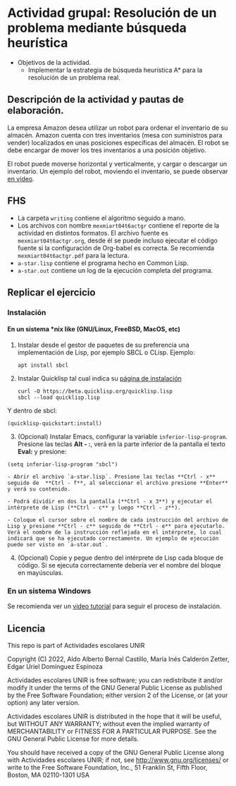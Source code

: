 # Actividad grupal: Resolución de un problema mediante búsqueda heurística

- Objetivos de la actividad.
  - Implementar la estrategia de búsqueda heurística A* para la resolución de un problema real.
  
## Descripción de la actividad y pautas de elaboración.

La empresa Amazon desea utilizar un robot para ordenar el inventario de su almacén. Amazon cuenta con tres inventarios (mesa con suministros para vender) localizados en unas posiciones específicas del almacén. El robot se debe encargar de mover los tres inventarios a una posición objetivo.

El robot puede moverse horizontal y verticalmente, y cargar o descargar un inventario. Un ejemplo del robot, moviendo el inventario, se puede observar [en vídeo](https://youtu.be/UtBa9yVZBJM).

## FHS

- La carpeta `writing` contiene el algoritmo seguido a mano.
- Los archivos con nombre `mexmiart04t6actgr` contiene el reporte de la actividad en distintos formatos. El archivo fuente es `mexmiart04t6actgr.org`, desde él se puede incluso ejecutar el código fuente si la configuración de Org-babel es correcta. Se recomienda `mexmiart04t6actgr.pdf` para la lectura.
- `a-star.lisp` contiene el programa hecho en Common Lisp.
- `a-star.out` contiene un log de la ejecución completa del programa.

## Replicar el ejercicio

### Instalación

#### En un sistema *nix like (GNU/Linux, FreeBSD, MacOS, etc)

1. Instalar desde el gestor de paquetes de su preferencia una implementación de Lisp, por ejemplo SBCL o CLisp. Ejemplo:
	```
	apt install sbcl
	```
2. Instalar Quicklisp tal cual indica su [página de instalación](https://www.quicklisp.org/beta/)
	```
	curl -O https://beta.quicklisp.org/quicklisp.lisp
	sbcl --load quicklisp.lisp
	```
Y dentro de sbcl:
```
(quicklisp-quickstart:install)
```
3. (Opcional) Instalar Emacs, configurar la variable `inferior-lisp-program`. Presione las teclas **Alt - :**, verá en la parte inferior de la pantalla el texto **Eval:** y presione:
```
(setq inferior-lisp-program "sbcl")
```	
	- Abrir el archivo `a-star.lisp`. Presione las teclas **Ctrl - x** seguido de  **Ctrl - f**, al seleccionar el archivo presione **Enter** y verá su contenido.
	
	- Podrá dividir en dos la pantalla (**Ctrl - x 3**) y ejecutar el intérprete de Lisp (**Ctrl - c** y luego **Ctrl - z**).
		
	- Coloque el cursor sobre el nombre de cada instrucción del archivo de Lisp y presione **Ctrl - c** seguido de **Ctrl - e** para ejecutarlo. Verá el nombre de la instrucción reflejada en el intérprete, lo cual indicará que se ha ejecutado correctamente. Un ejemplo de ejecución puede ser visto en `a-star.out`.

4. (Opcional) Copie y pegue dentro del intérprete de Lisp cada bloque de código. Si se ejecuta correctamente debería ver el nombre del bloque en mayúsculas.

### En un sistema Windows

Se recomienda ver un [video tutorial](https://www.youtube.com/watch?v=Egg0IkWDpwY) para seguir el proceso de instalación.

## Licencia
This repo is part of Actividades escolares UNIR

Copyright (C) 2022, Aldo Alberto Bernal Castillo, María Inés Calderón Zetter, Edgar Uriel Domínguez Espinoza

Actividades escolares UNIR is free software; you can redistribute it and/or modify it under the terms of the GNU General Public License as published by the Free Software Foundation; either version 2 of the License, or (at your option) any later version.

Actividades escolares UNIR is distributed in the hope that it will be useful, but WITHOUT ANY WARRANTY; without even the implied warranty of MERCHANTABILITY or FITNESS FOR A PARTICULAR PURPOSE.  See the GNU General Public License for more details.

You should have received a copy of the GNU General Public License along with Actividades escolares UNIR; if not, see <http://www.gnu.org/licenses/> or write to the Free Software Foundation, Inc., 51 Franklin St, Fifth Floor, Boston, MA 02110-1301 USA

